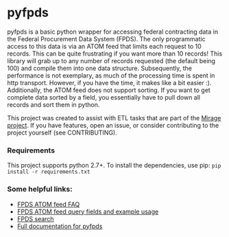 # pyfpds
pyfpds is a basic python wrapper for accessing federal contracting data in the Federal Procurement Data System (FPDS). The only programmatic access to this data is via an ATOM feed that limits each request to 10 records. This can be quite frustrating if you want more than 10 records! This library will grab up to any number of records requested (the default being 100) and compile them into one data structure. Subsequently, the performance is not exemplary, as much of the processing time is spent in http transport. However, if you have the time, it makes like a bit easier :). Additionally, the ATOM feed does not support sorting. If you want to get complete data sorted by a field, you essentially have to pull down all records and sort them in python.

This project was created to assist with ETL tasks that are part of the [Mirage project](https://github.com/18F/mirage). If you have features, open an issue, or consider contributing to the project yourself (see CONTRIBUTING). 

### Requirements
This project supports python 2.7+. To install the dependencies, use pip:
``` pip install -r requirements.txt ```


### Some helpful links:
* [FPDS ATOM feed FAQ](http://beta.fpdsng.com/wiki/index.php/ATOM_Feed_FAQ)
* [FPDS ATOM feed query fields and example usage](http://beta.fpdsng.com/wiki/index.php/ATOM_Feed_FAQ)
* [FPDS search](https://www.fpds.gov/fpdsng_cms/index.php/en/)
* [Full documentation for pyfpds](https://pyfpds.readthedocs.org)







